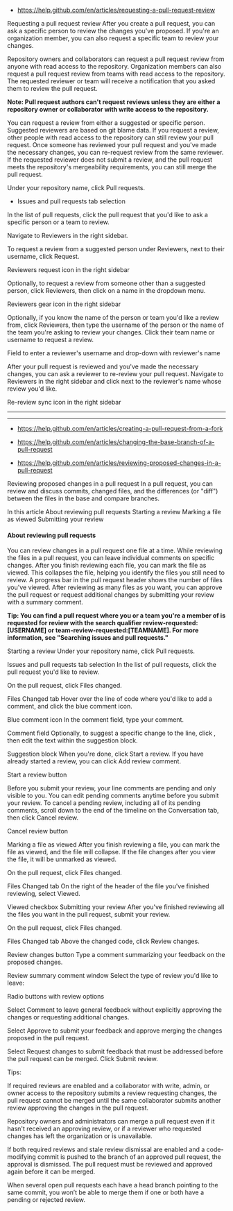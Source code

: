 - https://help.github.com/en/articles/requesting-a-pull-request-review



Requesting a pull request review
After you create a pull request, you can ask a specific person to review the changes you've proposed.
If you're an organization member, you can also request a specific team to review your changes.

Repository owners and collaborators can request a pull request review from anyone with read access to the repository.
Organization members can also request a pull request review from teams with read access to the repository.
The requested reviewer or team will receive a notification that you asked them to review the pull request.

**Note: Pull request authors can't request reviews unless they are either a repository owner or collaborator with write access to the repository.**







You can request a review from either a suggested or specific person.
Suggested reviewers are based on git blame data.
If you request a review, other people with read access to the repository can still review your pull request.
Once someone has reviewed your pull request and you've made the necessary changes, you can re-request review from the same reviewer.
If the requested reviewer does not submit a review, and the pull request meets the repository's mergeability requirements, you can still merge the pull request.

Under your repository name, click  Pull requests.




- Issues and pull requests tab selection

In the list of pull requests, click the pull request that you'd like to ask a specific person or a team to review.

Navigate to Reviewers in the right sidebar.

To request a review from a suggested person under Reviewers, next to their username, click Request.

Reviewers request icon in the right sidebar

Optionally, to request a review from someone other than a suggested person, click Reviewers, then click on a name in the dropdown menu.

Reviewers gear icon in the right sidebar

Optionally, if you know the name of the person or team you'd like a review from, click Reviewers, then type the username of the person or the name of the team you're asking to review your changes.
Click their team name or username to request a review.







Field to enter a reviewer's username and drop-down with reviewer's name

After your pull request is reviewed and you've made the necessary changes, you can ask a reviewer to re-review your pull request.
Navigate to Reviewers in the right sidebar and click  next to the reviewer's name whose review you'd like.

Re-review sync icon in the right sidebar




---
---

- https://help.github.com/en/articles/creating-a-pull-request-from-a-fork

- https://help.github.com/en/articles/changing-the-base-branch-of-a-pull-request


- https://help.github.com/en/articles/reviewing-proposed-changes-in-a-pull-request

Reviewing proposed changes in a pull request
In a pull request, you can review and discuss commits, changed files, and the differences (or "diff") between the files in the base and compare branches.

In this article
About reviewing pull requests
Starting a review
Marking a file as viewed
Submitting your review








#### About reviewing pull requests

You can review changes in a pull request one file at a time.
While reviewing the files in a pull request, you can leave individual comments on specific changes.
After you finish reviewing each file, you can mark the file as viewed.
This collapses the file, helping you identify the files you still need to review.
A progress bar in the pull request header shows the number of files you've viewed.
After reviewing as many files as you want, you can approve the pull request or request additional changes by submitting your review with a summary comment.

**Tip: You can find a pull request where you or a team you're a member of is requested for review with the search qualifier review-requested:[USERNAME] or team-review-requested:[TEAMNAME].
For more information, see "Searching issues and pull requests."**

Starting a review
Under your repository name, click  Pull requests.

Issues and pull requests tab selection
In the list of pull requests, click the pull request you'd like to review.

On the pull request, click  Files changed.

Files Changed tab
Hover over the line of code where you'd like to add a comment, and click the blue comment icon.

Blue comment icon
In the comment field, type your comment.

Comment field
Optionally, to suggest a specific change to the line, click , then edit the text within the suggestion block.

Suggestion block
When you're done, click Start a review.
If you have already started a review, you can click Add review comment.

Start a review button

Before you submit your review, your line comments are pending and only visible to you.
You can edit pending comments anytime before you submit your review.
To cancel a pending review, including all of its pending comments, scroll down to the end of the timeline on the Conversation tab, then click Cancel review.


Cancel review button

Marking a file as viewed
After you finish reviewing a file, you can mark the file as viewed, and the file will collapse. If the file changes after you view the file, it will be unmarked as viewed.


On the pull request, click  Files changed.

Files Changed tab
On the right of the header of the file you've finished reviewing, select Viewed.


Viewed checkbox
Submitting your review
After you've finished reviewing all the files you want in the pull request, submit your review.

On the pull request, click  Files changed.

Files Changed tab
Above the changed code, click Review changes.

Review changes button
Type a comment summarizing your feedback on the proposed changes.

Review summary comment window
Select the type of review you'd like to leave:

Radio buttons with review options

Select Comment to leave general feedback without explicitly approving the changes or requesting additional changes.

Select Approve to submit your feedback and approve merging the changes proposed in the pull request.

Select Request changes to submit feedback that must be addressed before the pull request can be merged.
Click Submit review.

Tips:

If required reviews are enabled and a collaborator with write, admin, or owner access to the repository submits a review requesting changes, the pull request cannot be merged until the same collaborator submits another review approving the changes in the pull request.


Repository owners and administrators can merge a pull request even if it hasn't received an approving review, or if a reviewer who requested changes has left the organization or is unavailable.


If both required reviews and stale review dismissal are enabled and a code-modifying commit is pushed to the branch of an approved pull request, the approval is dismissed.
The pull request must be reviewed and approved again before it can be merged.


When several open pull requests each have a head branch pointing to the same commit, you won’t be able to merge them if one or both have a pending or rejected review.
